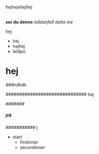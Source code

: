 ###### hejhejehejhej

__ser du denne__ *isådanfall detta me*

hej
* hej
* hejhej
* äöåpö

# hej

###hdhdh

############################## hej

#######

##### jek

########### j

* start
	* firstinner
	* secondinner

